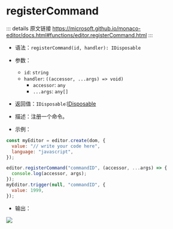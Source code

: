 # registerCommand
        
::: details 原文链接
https://microsoft.github.io/monaco-editor/docs.html#functions/editor.registerCommand.html
:::

- 语法：`registerCommand(id, handler): IDisposable`

- 参数：
  - `id`: `string`
  - `handler`: `((accessor, ...args) => void)`
    - `accessor`: `any`
    - `...args`: `any[]`
  
- 返回值：`IDisposable`:[IDisposable](/api/IDisposable.md)

- 描述：注册一个命令。

- 示例：

```js
const myEditor = editor.create(dom, {
  value: "// write your code here",
  language: "javascript",
});

editor.registerCommand("commandID", (accessor, ...args) => {
  console.log(accessor, args);
});
myEditor.trigger(null, "commandID", {
  value: 1999,
});
```

- 输出：
<img src='/registerCommand.png'/>
